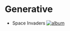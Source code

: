 # Generative

- Space Invaders [![album](https://img.shields.io/badge/imgur-album-brightgreen)](https://imgur.com/a/cQIXpz6)
